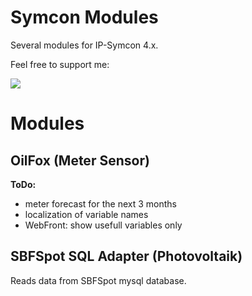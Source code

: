 # Symcon Modules
Several modules for IP-Symcon 4.x.

Feel free to support me:

<a href="https://www.paypal.com/cgi-bin/webscr?cmd=_s-xclick&hosted_button_id=BX5U7SSQZDZFU" target="_blank"><img src="https://www.paypal.com/en_US/i/btn/btn_donate_LG.gif" border="0" /></a>

# Modules
OilFox (Meter Sensor)
-
**ToDo:**
* meter forecast for the next 3 months
* localization of variable names
* WebFront: show usefull variables only


SBFSpot SQL Adapter (Photovoltaik)
-
Reads data from SBFSpot mysql database.